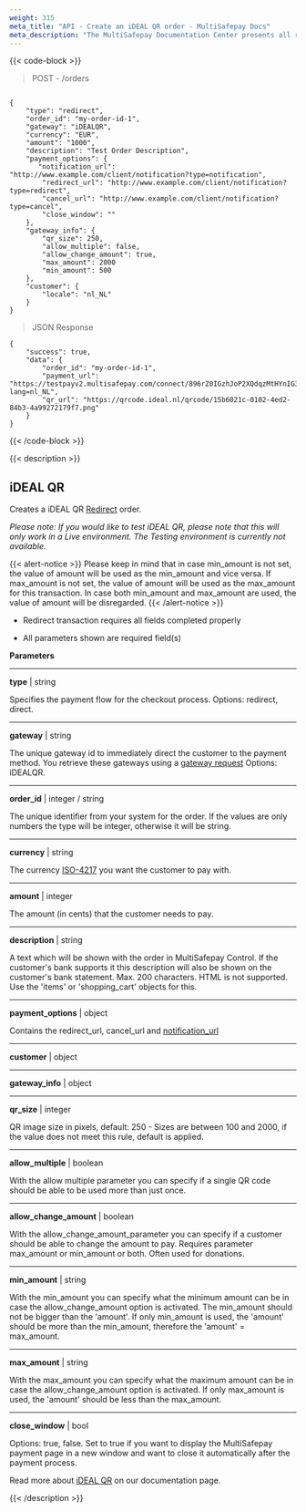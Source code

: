 ```yaml
---
weight: 315
meta_title: "API - Create an iDEAL QR order - MultiSafepay Docs"
meta_description: "The MultiSafepay Documentation Center presents all relevant information about our Plugins and API. You can also find support pages for Payment Methods, Tools and General Questions as well as the contact details of our Support and Integration Teams."
---
```

{{< code-block >}}
> POST - /orders

```shell

{
    "type": "redirect",
    "order_id": "my-order-id-1",
    "gateway": "iDEALQR",
    "currency": "EUR",
    "amount": "1000",
    "description": "Test Order Description",
    "payment_options": {
       "notification_url": "http://www.example.com/client/notification?type=notification",
        "redirect_url": "http://www.example.com/client/notification?type=redirect",
        "cancel_url": "http://www.example.com/client/notification?type=cancel", 
        "close_window": ""
    },
    "gateway_info": {
        "qr_size": 250,
        "allow_multiple": false,
        "allow_change_amount": true,
        "max_amount": 2000
        "min_amount": 500
    },
    "customer": {
        "locale": "nl_NL"
    }
}
```
> JSON Response

```shell
{
    "success": true,
    "data": {
        "order_id": "my-order-id-1",
        "payment_url": "https://testpayv2.multisafepay.com/connect/896rZ0IGzhJoP2XQdqzMtHYnIG32W68yAGX/?lang=nl_NL",
        "qr_url": "https://qrcode.ideal.nl/qrcode/15b6021c-0102-4ed2-84b3-4a99272179f7.png"
    }
}
```
{{< /code-block >}}

{{< description >}}
## iDEAL QR

Creates a iDEAL QR [Redirect](/faq/api/difference-between-direct-and-redirect) order.

_Please note: If you would like to test iDEAL QR, please note that this will only work in a Live environment. The Testing environment is currently not available._

{{< alert-notice >}} Please keep in mind that in case min_amount is not set, the value of amount will be used as the min_amount and vice versa.
If max_amount is not set, the value of amount will be used as the max_amount for this transaction. In case both min_amount and max_amount are used, the value of amount will be disregarded. {{< /alert-notice >}}

* Redirect transaction requires all fields completed properly

* All parameters shown are required field(s)

**Parameters**

----------------
__type__ | string

Specifies the payment flow for the checkout process. Options: redirect, direct.  

----------------
__gateway__ | string

The unique gateway id to immediately direct the customer to the payment method. You retrieve these gateways using a [gateway request](#retrieve-all-gateways) Options: iDEALQR.

----------------
__order_id__ | integer / string

The unique identifier from your system for the order. If the values are only numbers the type will be integer, otherwise it will be string.

----------------
__currency__ | string

The currency [ISO-4217](https://www.iso.org/iso-4217-currency-codes.html) you want the customer to pay with. 

----------------
__amount__ | integer

The amount (in cents) that the customer needs to pay.

----------------
__description__ | string

A text which will be shown with the order in MultiSafepay Control. If the customer's bank supports it this description will also be shown on the customer's bank statement. Max. 200 characters. HTML is not supported. Use the 'items' or 'shopping_cart' objects for this.

----------------
__payment_options__ | object

Contains the redirect_url, cancel_url and [notification_url](/faq/api/how-does-the-notification-url-work)

----------------
__customer__ | object

----------------
__gateway_info__ | object

----------------
__qr_size__ | integer

QR image size in pixels, default: 250 - Sizes are between 100 and 2000, if the value does not meet this rule, default is applied. 

----------------
__allow_multiple__ | boolean

With the allow multiple parameter you can specify if a single QR code should be able to be used more than just once.

----------------

__allow_change_amount__ | boolean

With the allow_change_amount_parameter you can specify if a customer should be able to change the amount to pay. Requires parameter max_amount or min_amount or both. Often used for donations.

----------------    
__min_amount__ | string

 With the min_amount you can specify what the minimum amount can be in case the allow_change_amount option is activated. The min_amount should not be bigger than the 'amount'. If only min_amount is used, the 'amount' should be more than the min_amount, therefore the 'amount' = max_amount. 

----------------    
__max_amount__ | string

 With the max_amount you can specify what the maximum amount can be in case the allow_change_amount option is activated. If only max_amount is used, the 'amount' should be less than the max_amount.

---------------- 

__close_window__ | bool

Options: true, false. Set to true if you want to display the MultiSafepay payment page in a new window and want to close it automatically after the payment process.

Read more about [iDEAL QR](/payment-methods/banks/idealqr) on our documentation page.

{{< /description >}}

